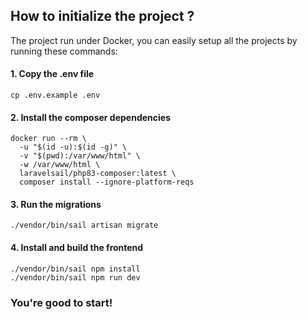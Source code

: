 ## How to initialize the project ?
The project run under Docker, you can easily setup all the projects by running these commands:

#### 1. Copy the .env file
```shell
cp .env.example .env
```

#### 2. Install the composer dependencies
```shell
docker run --rm \
  -u "$(id -u):$(id -g)" \
  -v "$(pwd):/var/www/html" \
  -w /var/www/html \
  laravelsail/php83-composer:latest \
  composer install --ignore-platform-reqs
```

#### 3. Run the migrations
```shell
./vendor/bin/sail artisan migrate
```

#### 4. Install and build the frontend
```shell
./vendor/bin/sail npm install
./vendor/bin/sail npm run dev
```

### You're good to start!
